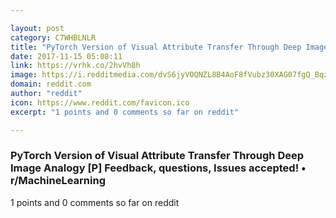 ```yaml
---

layout: post
category: C7WHBLNLR
title: "PyTorch Version of Visual Attribute Transfer Through Deep Image Analogy [P] Feedback, questions, Issues accepted! • r/MachineLearning"
date: 2017-11-15 05:08:11
link: https://vrhk.co/2hvVh8h
image: https://i.redditmedia.com/dvS6jyVOQNZL8B4AoF8fVubz30XAG07fgQ_Bqz0leR8.jpg?w=320&s=7c48e03e3a204ce27a8cf54dc1b13dcb
domain: reddit.com
author: "reddit"
icon: https://www.reddit.com/favicon.ico
excerpt: "1 points and 0 comments so far on reddit"

---
```


### PyTorch Version of Visual Attribute Transfer Through Deep Image Analogy [P] Feedback, questions, Issues accepted! • r/MachineLearning

1 points and 0 comments so far on reddit